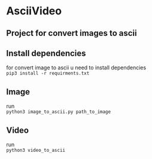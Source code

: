 # AsciiVideo

Project for convert images to ascii  
--------------------------------------  
Install dependencies
---------------------
for convert image to ascii u need to install dependencies  
`pip3 install -r requirments.txt`   

Image   
-------  
run  
`python3 image_to_ascii.py path_to_image`

Video  
-------
run  
`python3 video_to_ascii`
